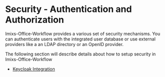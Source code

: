 # Security - Authentication and Authorization

Imixs-Office-Workflow provides a various set of security mechanisms. You can authenticate users with the integrated user database or use external providers like a an LDAP directory or an OpenID provider.

The following section will describe details about how to setup security in Imixs-Office-Workflow


 - [Keycloak Integration](./oidc/keycloak.html)